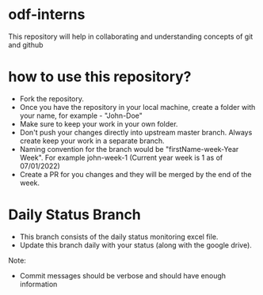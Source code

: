 # odf-interns
This repository will help in collaborating and understanding concepts of git and github

# how to use this repository?

- Fork the repository. 
- Once you have the repository in your local machine, create a folder with your name, for example - "John-Doe"
- Make sure to keep your work in your own folder. 
- Don't push your changes directly into upstream master branch. Always create keep your work in a separate branch.
- Naming convention for the branch would be "firstName-week-Year Week". For example john-week-1 (Current year week is 1 as of 07/01/2022)
- Create a PR for you changes and they will be merged by the end of the week. 

# Daily Status Branch
- This branch consists of the daily status monitoring excel file. 
- Update this branch daily with your status (along with the google drive). 

Note: 
- Commit messages should be verbose and should have enough information
